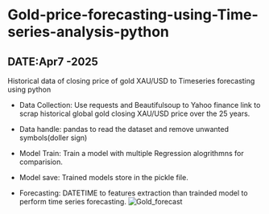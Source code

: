 # Gold-price-forecasting-using-Time-series-analysis-python
## DATE:Apr7 -2025
Historical data of closing price of gold XAU/USD to Timeseries forecasting using python 

- Data Collection:
Use requests and Beautifulsoup to Yahoo finance link to scrap historical global gold closing XAU/USD  price over the 25 years.

- Data handle:
pandas to read the dataset and remove unwanted symbols(doller sign)

- Model Train:
Train a model with multiple Regression alogrithmns for comparision.

- Model save:
Trained models store in the pickle file.

- Forecasting:
DATETIME to features extraction than trainded model to perform time series forecasting.
![Gold_forecast](https://github.com/user-attachments/assets/446300fa-a548-4c09-ba09-067bafe595e2)


